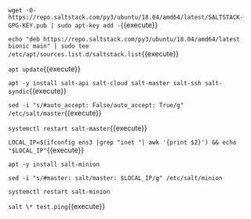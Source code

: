 `wget -O- https://repo.saltstack.com/py3/ubuntu/18.04/amd64/latest/SALTSTACK-GPG-KEY.pub | sudo apt-key add -`{{execute}}

`echo "deb https://repo.saltstack.com/py3/ubuntu/18.04/amd64/latest bionic main" | sudo tee /etc/apt/sources.list.d/saltstack.list`{{execute}}

`apt update`{{execute}}

`apt -y install salt-api salt-cloud salt-master salt-ssh salt-syndic`{{execute}}

`sed -i "s/#auto_accept: False/auto_accept: True/g" /etc/salt/master`{{execute}}

`systemctl restart salt-master`{{execute}}

`LOCAL_IP=$(ifconfig ens3 |grep "inet "| awk '{print $2}') && echo "$LOCAL_IP"`{{execute}}

`apt -y install salt-minion`

`sed -i "s/#master: salt/master: $LOCAL_IP/g" /etc/salt/minion`

`systemctl restart salt-minion`

`salt \* test.ping`{{execute}}
